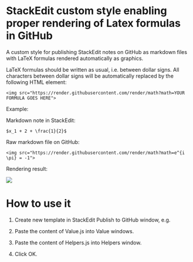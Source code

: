 # StackEdit custom style enabling proper rendering of Latex formulas in GitHub

A custom style for publishing StackEdit notes on GitHub as markdown files with LaTeX formulas rendered automatically as graphics.

LaTeX formulas should be written as usual, i.e. between dollar signs. All characters between dollar signs will be automatically replaced by the following HTML element:

``
<img src="https://render.githubusercontent.com/render/math?math=YOUR FORMULA GOES HERE">
``

Example:

Markdown note in StackEdit: 

``
$x_1 + 2 + \frac{1}{2}$
``

Raw markdown file on GitHub: 

``
<img src="https://render.githubusercontent.com/render/math?math=e^{i \pi} = -1">
``

Rendering result: 

<img src="https://render.githubusercontent.com/render/math?math=e^{i \pi} = -1">

# How to use it

1. Create new template in StackEdit Publish to GitHub window, e.g. 

2. Paste the content of Value.js into Value windows.

3. Paste the content of Helpers.js into Helpers window. 

4. Click OK.

